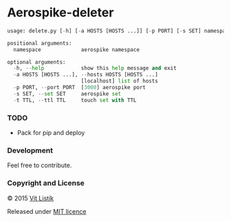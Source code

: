 # Aerospike-deleter

```python
usage: delete.py [-h] [-a HOSTS [HOSTS ...]] [-p PORT] [-s SET] namespace

positional arguments:
  namespace             aerospike namespace

optional arguments:
  -h, --help            show this help message and exit
  -a HOSTS [HOSTS ...], --hosts HOSTS [HOSTS ...]
                        [localhost] list of hosts
  -p PORT, --port PORT  [3000] aerospike port
  -s SET, --set SET     aerospike set
  -t TTL, --ttl TTL     touch set with TTL
```

### TODO
* Pack for pip and deploy

### Development

Feel free to contribute.
### Copyright and License

&copy; 2015 [Vít Listík](http://tivvit.cz)

Released under [MIT licence](https://github.com/tivvit/aerospike-deleter/blob/master/LICENSE)